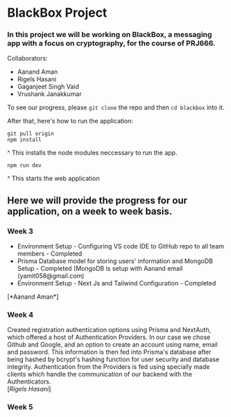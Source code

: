 # BlackBox Project

### In this project we will be working on BlackBox, a messaging app with a focus on cryptography, for the course of PRJ666.
Collaborators:
<ul>
  <li>
    Aanand Aman
  </li>
  <li>
    Rigels Hasani
  </li>
  <li>
    Gaganjeet Singh Vaid
  </li>
  <li>
    Vrushank Janakkumar
  </li>
</ul>


To see our progress, please ```git clone``` the repo and then ```cd blackbox``` into it. </br>

After that, here's how to run the application: </br>
```
git pull origin 
npm install
```
^ This installs the node modules neccessary to run the app. <br/>
```
npm run dev
```
^ This starts the web application <br/>




## Here we will provide the progress for our application, on a week to week basis.

### Week 3

<ul>
  <li>
   Environment Setup - Configuring VS code IDE to GitHub repo to all team members - Completed 
  </li>
  <li>
    Prisma Database model for storing users' information and MongoDB Setup - Completed 
    (MongoDB is setup with Aanand email (yamit058@gmail.com)
  </li>
  <li>
    Environment Setup - Next Js and Tailwind Configuration - Completed
  </li>
</ul>
[*Aanand Aman*]

### Week 4

Created registration authentication options using Prisma and NextAuth, which offered a host of Authentication Providers. In our case we chose Github and Google, and an option to create an account using name, email and password. This information is then fed into Prisma's database after being hashed by bcrypt's hashing function for user security and database integrity. Authentication from the Providers is fed using specially made clients which handle the communication of our backend with the Authenticators. </br> 
[*Rigels Hasani*]

### Week 5

